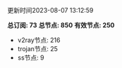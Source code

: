 更新时间2023-08-07 13:12:59

**总订阅: 73**
**总节点: 850**
**有效节点: 250**
- v2ray节点: 216
- trojan节点: 25
- ss节点: 9
